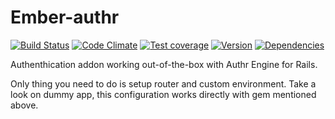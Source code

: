 # Ember-authr

[![Build Status](https://travis-ci.org/werein/ember-authr.svg)](https://travis-ci.org/werein/ember-authr)  [![Code Climate](https://codeclimate.com/github/werein/ember-authr/badges/gpa.svg)](https://codeclimate.com/github/werein/ember-authr) [![Test coverage](https://codeclimate.com/github/werein/ember-authr/badges/coverage.svg)](https://codeclimate.com/github/werein/ember-authr) [![Version](https://badge.fury.io/js/ember-authr.svg)](https://badge.fury.io/js/ember-authr) [![Dependencies](https://gemnasium.com/werein/ember-authr.svg)](https://gemnasium.com/werein/ember-authr)

Authenthication addon working out-of-the-box with Authr Engine for Rails.

Only thing you need to do is setup router and custom environment. Take a look on dummy app, this configuration works directly with gem mentioned above.

